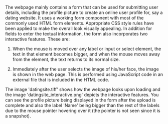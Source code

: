 The webpage mainly contains a form that can be used for submitting user details, including the profile picture to create an online user profile for, say a dating website. It uses a working form component with most of the commonly used HTML form elements. Appropriate CSS style rules have been applied to make the overall look visually appealing. In addition for fields to enter the textual information, the form also incorporates two interactive features. These are:

1. When the mouse is moved over any label or input or select element, the text in that element becomes bigger, and when    the mouse moves away from the element, the text returns to its normal size.

2. Immediately after the user selects the image of his/her face, the image is shown in the web page. This is performed using      JavaScript code in an external file that is included in the HTML code.

The image 'datingsite.tiff' shows how the webpage looks upon loading and the image 'datingsite_interactive.png' depicts the interactive features. You can see the profile picture being displayed in the form after the upload is complete and also the label 'Name' being bigger than the rest of the labels due to the mouse pointer hovering over it (the pointer is not seen since it is a snapshot).
